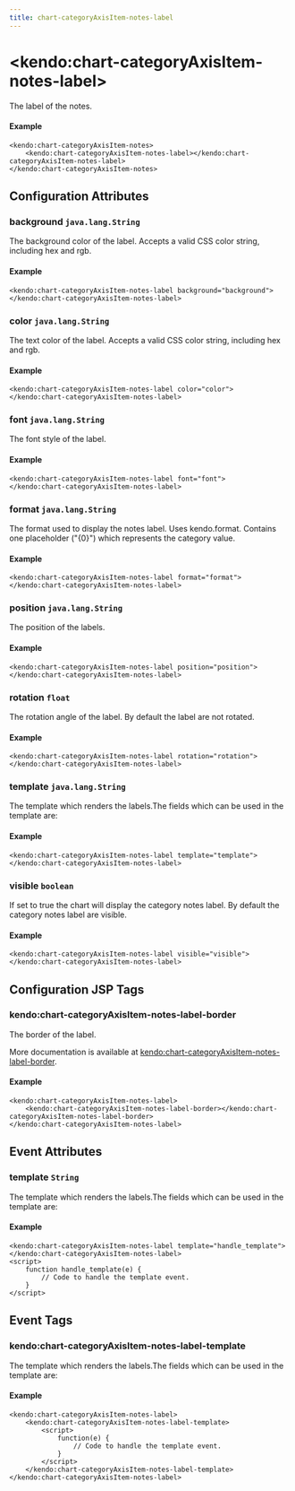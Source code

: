```yaml
---
title: chart-categoryAxisItem-notes-label
---
```


# \<kendo:chart-categoryAxisItem-notes-label\>

The label of the notes.

#### Example
    <kendo:chart-categoryAxisItem-notes>
        <kendo:chart-categoryAxisItem-notes-label></kendo:chart-categoryAxisItem-notes-label>
    </kendo:chart-categoryAxisItem-notes>

## Configuration Attributes

### background `java.lang.String`

The background color of the label. Accepts a valid CSS color string, including hex and rgb.

#### Example
    <kendo:chart-categoryAxisItem-notes-label background="background">
    </kendo:chart-categoryAxisItem-notes-label>

### color `java.lang.String`

The text color of the label. Accepts a valid CSS color string, including hex and rgb.

#### Example
    <kendo:chart-categoryAxisItem-notes-label color="color">
    </kendo:chart-categoryAxisItem-notes-label>

### font `java.lang.String`

The font style of the label.

#### Example
    <kendo:chart-categoryAxisItem-notes-label font="font">
    </kendo:chart-categoryAxisItem-notes-label>

### format `java.lang.String`

The format used to display the notes label. Uses kendo.format. Contains one placeholder ("{0}") which represents the category value.

#### Example
    <kendo:chart-categoryAxisItem-notes-label format="format">
    </kendo:chart-categoryAxisItem-notes-label>

### position `java.lang.String`

The position of the labels.

#### Example
    <kendo:chart-categoryAxisItem-notes-label position="position">
    </kendo:chart-categoryAxisItem-notes-label>

### rotation `float`

The rotation angle of the label. By default the label are not rotated.

#### Example
    <kendo:chart-categoryAxisItem-notes-label rotation="rotation">
    </kendo:chart-categoryAxisItem-notes-label>

### template `java.lang.String`

The template which renders the labels.The fields which can be used in the template are:

#### Example
    <kendo:chart-categoryAxisItem-notes-label template="template">
    </kendo:chart-categoryAxisItem-notes-label>

### visible `boolean`

If set to true the chart will display the category notes label. By default the category notes label are visible.

#### Example
    <kendo:chart-categoryAxisItem-notes-label visible="visible">
    </kendo:chart-categoryAxisItem-notes-label>


##  Configuration JSP Tags

### kendo:chart-categoryAxisItem-notes-label-border

The border of the label.

More documentation is available at [kendo:chart-categoryAxisItem-notes-label-border](/api/wrappers/jsp/chart/categoryaxisitem-notes-label-border).

#### Example

    <kendo:chart-categoryAxisItem-notes-label>
        <kendo:chart-categoryAxisItem-notes-label-border></kendo:chart-categoryAxisItem-notes-label-border>
    </kendo:chart-categoryAxisItem-notes-label>


## Event Attributes

### template `String`

The template which renders the labels.The fields which can be used in the template are:


#### Example
    <kendo:chart-categoryAxisItem-notes-label template="handle_template">
    </kendo:chart-categoryAxisItem-notes-label>
    <script>
        function handle_template(e) {
            // Code to handle the template event.
        }
    </script>

## Event Tags

### kendo:chart-categoryAxisItem-notes-label-template

The template which renders the labels.The fields which can be used in the template are:


#### Example
    <kendo:chart-categoryAxisItem-notes-label>
        <kendo:chart-categoryAxisItem-notes-label-template>
            <script>
                function(e) {
                    // Code to handle the template event.
                }
            </script>
        </kendo:chart-categoryAxisItem-notes-label-template>
    </kendo:chart-categoryAxisItem-notes-label>

